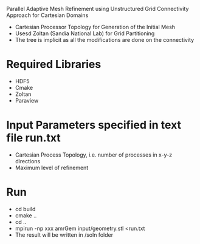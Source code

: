 
Parallel Adaptive Mesh Refinement using Unstructured Grid Connectivity Approach for Cartesian Domains

  - Cartesian Processor Topology for Generation of the Initial Mesh
  - Usesd Zoltan (Sandia National Lab) for Grid Partitioning 
  - The tree is implicit as all the modifications are done on the connectivity

# Required Libraries

  - HDF5
  - Cmake
  - Zoltan
  - Paraview

# Input Parameters specified in text file run.txt
 - Cartesian Process Topology, i.e. number of processes in x-y-z directions
 - Maximum level of refinement

# Run 
  - cd build
  - cmake ..
  - cd .. 
  - mpirun -np xxx  amrGem input/geometry.stl <run.txt
  - The result will be written in  /soln folder
